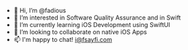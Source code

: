 - 👋 Hi, I’m @fadious
- 👀 I’m interested in Software Quality Assurance and in Swift
- 🌱 I’m currently learning iOS Development using SwiftUI
- 💞️ I’m looking to collaborate on native iOS Apps
- 📫 I'm happy to chat! i@fsayfi.com

<!---
fadious/fadious is a ✨ special ✨ repository because its `README.md` (this file) appears on your GitHub profile.
You can click the Preview link to take a look at your changes.
--->
